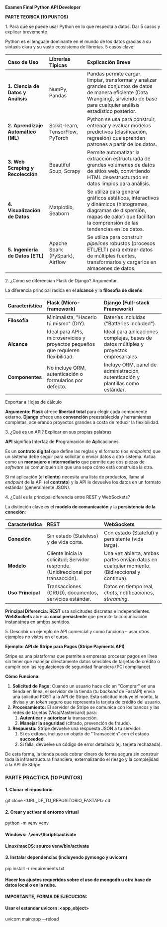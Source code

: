 **Examen Final  Python API Developer**

**PARTE TEORICA (10 PUNTOS)** 

1\. Para qué se puede usar Python en lo que respecta a datos. Dar 5 casos y explicar brevemente 

Python es el lenguaje dominante en el mundo de los datos gracias a su sintaxis clara y su vasto ecosistema de librerías. 5 casos clave:

|**Caso de Uso**|**Librerías Típicas**|**Explicación Breve**|
| :- | :- | :- |
|**1. Ciencia de Datos y Análisis**|NumPy, Pandas|Pandas permite cargar, limpiar, transformar y analizar grandes conjuntos de datos de manera eficiente (Data Wrangling), sirviendo de base para cualquier análisis estadístico posterior.|
|**2. Aprendizaje Automático (ML)**|Scikit-learn, TensorFlow, PyTorch|Python se usa para construir, entrenar y evaluar modelos predictivos (clasificación, regresión) que aprenden patrones a partir de los datos.|
|**3. Web Scraping y Recolección**|Beautiful Soup, Scrapy|Permite automatizar la extracción estructurada de grandes volúmenes de datos de sitios web, convirtiendo HTML desestructurado en datos limpios para análisis.|
|**4. Visualización de Datos**|Matplotlib, Seaborn|Se utiliza para generar gráficos estáticos, interactivos y dinámicos (histogramas, diagramas de dispersión, mapas de calor) que facilitan la comprensión de las tendencias en los datos.|
|**5. Ingeniería de Datos (ETL)**|Apache Spark (PySpark), Airflow|Se utiliza para construir *pipelines* robustos (procesos ETL/ELT) para extraer datos de múltiples fuentes, transformarlos y cargarlos en almacenes de datos.|

2\. ¿Cómo se diferencian Flask de Django? Argumentar. 

La diferencia principal radica en el **alcance** y la **filosofía de diseño**:

|**Característica**|**Flask (Micro-framework)**|**Django (Full-stack Framework)**|
| :- | :- | :- |
|**Filosofía**|Minimalista, "Hacerlo tú mismo" (DIY).|Baterías Incluidas ("Batteries Included").|
|**Alcance**|Ideal para APIs, microservicios y proyectos pequeños que requieren flexibilidad.|Ideal para aplicaciones complejas, bases de datos múltiples y proyectos empresariales.|
|**Componentes**|No incluye ORM, autenticación o formularios por defecto.|Incluye ORM, panel de administración, autenticación y plantillas como estándar.|

Exportar a Hojas de cálculo

**Argumento:** **Flask** ofrece **libertad total** para elegir cada componente externo. **Django** ofrece una **convención** preestablecida y herramientas completas, acelerando proyectos grandes a costa de reducir la flexibilidad.

3\. ¿Qué es un API? Explicar en sus propias palabras 

**API** significa **I**nterfaz de **P**rogramación de **A**plicaciones.

Es un **contrato digital** que define las reglas y el formato (los *endpoints*) que un sistema debe seguir para solicitar o enviar datos a otro sistema. Actúa como un **mensajero o intermediario** que permite que dos piezas de *software* se comuniquen sin que una sepa cómo está construida la otra.

Si mi aplicación (el **cliente**) necesita una lista de productos, llama al *endpoint* de la API (el **contrato**) y la API le devuelve los datos en un formato estándar (generalmente JSON).

4\. ¿Cuál es la principal diferencia entre REST y WebSockets? 

La distinción clave es el **modelo de comunicación** y la **persistencia de la conexión**:

|Característica|REST|WebSockets|
| :- | :- | :- |
|**Conexión**|Sin estado (Stateless) y de vida corta.|Con estado (Stateful) y persistente (vida larga).|
|**Modelo**|Cliente inicia la solicitud; Servidor responde. (Unidireccional por transacción).|Una vez abierta, ambas partes envían datos en cualquier momento. (Bidireccional y continua).|
|**Uso Principal**|Transacciones (CRUD), documentos, servicios estándar.|Datos en tiempo real, *chats*, notificaciones, *streaming*.|

**Principal Diferencia:** **REST** usa solicitudes discretas e independientes. **WebSockets** abre un **canal persistente** que permite la comunicación instantánea en ambos sentidos.

5\. Describir un ejemplo de API comercial y como funciona – usar otros ejemplos no vistos en el curso. 

**Ejemplo:** **API de Stripe para Pagos (Stripe Payments API)**

Stripe es una plataforma que permite a empresas procesar pagos en línea sin tener que manejar directamente datos sensibles de tarjetas de crédito o cumplir con las regulaciones de seguridad financiera (PCI compliance).

**Cómo Funciona:**

1. **Solicitud de Pago:** Cuando un usuario hace clic en "Comprar" en una tienda en línea, el servidor de la tienda (tu *backend* de FastAPI) envía una solicitud POST a la API de Stripe. Esta solicitud incluye el monto, la divisa y un *token* seguro que representa la tarjeta de crédito del usuario.
1. **Procesamiento:** El servidor de Stripe se comunica con los bancos y las redes de tarjetas (Visa/Mastercard) para:
   1. **Autenticar** y **autorizar** la transacción.
   1. **Manejar la seguridad** (cifrado, prevención de fraude).
1. **Respuesta:** Stripe devuelve una respuesta JSON a tu servidor:
   1. Si es exitosa, incluye un objeto de "Transacción" con el estado **succeeded**.
   1. Si falla, devuelve un código de error detallado (ej. tarjeta rechazada).

De esta forma, la tienda puede cobrar dinero de forma segura sin construir toda la infraestructura financiera, externalizando el riesgo y la complejidad a la API de Stripe.


### PARTE PRACTICA (10 PUNTOS)

#### 1. Clonar el repositorio
git clone <URL_DE_TU_REPOSITORIO_FASTAPI>
cd <nombre-de-tu-repo-fastapi>

#### 2. Crear y activar el entorno virtual
python -m venv venv
#### Windows: .\venv\Scripts\activate
#### Linux/macOS: source venv/bin/activate

#### 3. Instalar dependencias (incluyendo pymongo y uvicorn)
pip install -r requirements.txt

#### Hacer los ajustes requeridos sobre el uso de mongodb u otra base de datos local o en la nube.

#### IMPORTANTE, FORMA DE EJECUCION:
#### Usar el estándar uvicorn <modulo>:<app_object>
uvicorn main:app --reload
